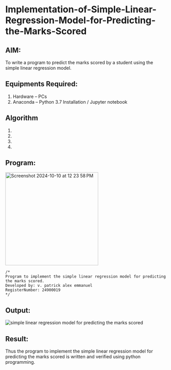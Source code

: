 # Implementation-of-Simple-Linear-Regression-Model-for-Predicting-the-Marks-Scored

## AIM:
To write a program to predict the marks scored by a student using the simple linear regression model.

## Equipments Required:
1. Hardware – PCs
2. Anaconda – Python 3.7 Installation / Jupyter notebook

## Algorithm
1. 
2. 
3. 
4. 

## Program:
<img width="290" alt="Screenshot 2024-10-10 at 12 23 58 PM" src="https://github.com/user-attachments/assets/53f4ea9c-627d-4b23-be47-145471c6374f">





```
/*
Program to implement the simple linear regression model for predicting the marks scored.
Developed by: v. patrick alex emmanuel
RegisterNumber: 24900019
*/
```

## Output:
![simple linear regression model for predicting the marks scored](sam.png)


## Result:
Thus the program to implement the simple linear regression model for predicting the marks scored is written and verified using python programming.

